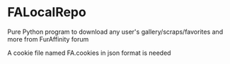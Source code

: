 # FALocalRepo
Pure Python program to download any user's gallery/scraps/favorites and more from FurAffinity forum

A cookie file named FA.cookies in json format is needed
